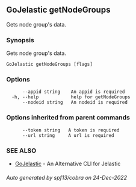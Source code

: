 ## GoJelastic getNodeGroups

Gets node group's data.

### Synopsis

Gets node group's data.

```
GoJelastic getNodeGroups [flags]
```

### Options

```
      --appid string    An appid is required
  -h, --help            help for getNodeGroups
      --nodeid string   An nodeid is required
```

### Options inherited from parent commands

```
      --token string   A token is required
      --url string     A url is required
```

### SEE ALSO

* [GoJelastic](GoJelastic.md)	 - An Alternative CLI for Jelastic

###### Auto generated by spf13/cobra on 24-Dec-2022
